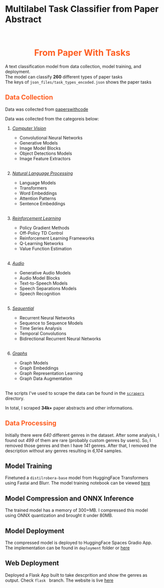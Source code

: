 # Multilabel Task Classifier from Paper Abstract 
</br>

<h1 align='center' style=color:#fe5e21;><strong>From Paper With Tasks</strong></h1>

A text classification model from data collection, model training, and deployment. <br/>
The model can classify **260** different types of paper tasks <br/>The keys of `json_files/task_types_encoded.json` shows the paper tasks
<br/>

 <h2 style=color:#fe5e21;>Data Collection</h2>

Data was collected from [paperswithcode](https://www.paperswithcode.com)

Data was collected from the categoreis below:
1. [*Computer Vision*](https://paperswithcode.com/methods/area/computer-vision)
    * Convolutional Neural Networks
    * Generative Models
    * Image Model Blocks
    * Object Detections Models
    * Image Feature Extractors
<br/><br/>

2. [*Natural Language Processing*](https://paperswithcode.com/methods/area/natural-language-processing)
    * Language Models
    * Transformers
    * Word Embeddings
    * Attention Patterns
    * Sentence Embeddings
<br/><br/>

3. [*Reinforcement Learning*](https://paperswithcode.com/methods/area/reinforcement-learning)
    * Policy Gradient Methods
    * Off-Policy TD Control
    * Reinforcement Learning Frameworks
    * Q-Learning Networks
    * Value Function Estimation
<br/><br/>

4. [*Audio*](https://paperswithcode.com/methods/area/audio)
    * Generative Audio Models
    * Audio Model Blocks
    * Text-to-Speech Models
    * Speech Separations Models
    * Speech Recognition
<br/><br/>

5. [*Sequential*](https://paperswithcode.com/methods/area/sequential)
    * Recurrent Neural Networks
    * Sequence to Sequence Models
    * Time Series Analysis
    * Temporal Convolutions
    * Bidirectional Recurrent Neural Networks
<br/><br/>

6. [*Graphs*](https://paperswithcode.com/methods/area/graphs)
    * Graph Models
    * Graph Embeddings
    * Graph Representation Learning
    * Graph Data Augmentation
<br/><br/>

The scripts I've used to scrape the data can be found in the [`scrapers`](https://github.com/Tasfiq-K/from-paper-with-tasks/tree/main/scrapers) directory. 

In total, I scraped **34k+** paper abstracts and other informations.

<h2 style=color:#fe5e21;>Data Processing</h2>

Initially there were *640* different genres in the dataset. After some analysis, I found out *499* of them are rare (probably custom genres by users). So, I removed those genres and then I have *141* genres. After that, I removed the description without any genres resulting in *6,104* samples.

## Model Training

Finetuned a `distilrobera-base` model from HuggingFace Transformers using Fastai and Blurr. The model training notebook can be viewed [here](https://github.com/msi1427/MultiLabel-Book-Genre-Classifier/blob/main/notebooks/multilabel_text_classification.ipynb)

## Model Compression and ONNX Inference

The trained model has a memory of 300+MB. I compressed this model using ONNX quantization and brought it under 80MB. 

## Model Deployment

The compressed model is deployed to HuggingFace Spaces Gradio App. The implementation can be found in `deployment` folder or [here](https://huggingface.co/spaces/msideadman/multilabel-book-genre-classifier) 

<!-- <img src = "deployment/gradio_app.PNG" width="800" height="400"> -->

## Web Deployment
Deployed a Flask App built to take descprition and show the genres as output. Check `flask ` branch. The website is live [here](https://multilabel-book-genre-classifier.onrender.com) 

<!-- <img src = "deployment/flask_app_home.PNG" width="800" height="400">
<img src = "deployment/flask_app_results.PNG" width="800" height="200"> -->